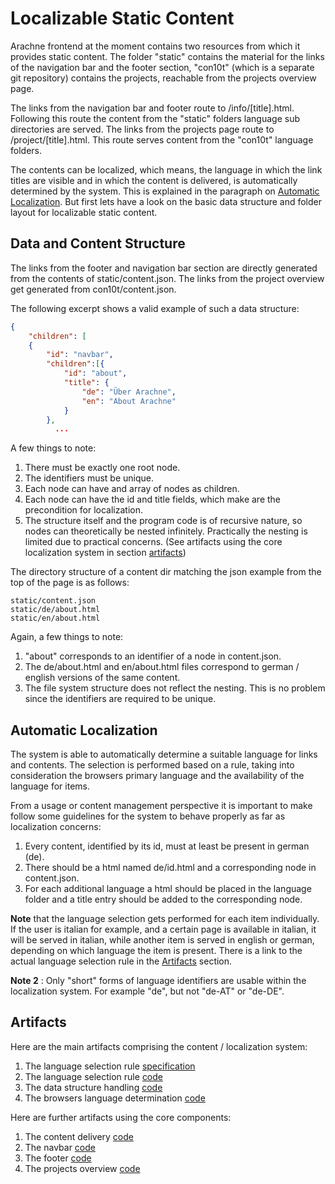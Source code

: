 # Localizable Static Content

Arachne frontend at the moment contains two resources from which it provides static content.
The folder "static" contains the material for the links of the navigation bar and the footer
section, "con10t" (which is a separate git repository) contains the projects, reachable
from the projects overview page.

The links from the navigation bar and footer route to /info/[title].html. Following this route
the content from the "static" folders language sub directories are served. The links from the projects page route
to /project/[title].html. This route serves content from the "con10t" language folders.

The contents can be localized, which means, the language in which the link titles are visible and
in which the content is delivered, is
 automatically determined by the system. This is explained in the paragraph on
 [Automatic Localization](#automatic-localization).
But first lets have a look on the basic data structure and folder layout for localizable static content.

## Data and Content Structure

The links from the footer and navigation bar section are directly generated from the contents
of static/content.json. The links from the project overview get generated from
con10t/content.json.

The following excerpt shows a valid example of such a data structure:

```json
{
	"children": [
	{
		"id": "navbar",
		"children":[{
			"id": "about",
			"title": {
				"de": "Über Arachne",
				"en": "About Arachne"
			}
		},
	      ...
```

A few things to note:

1. There must be exactly one root node.
1. The identifiers must be unique.
1. Each node can have and array of nodes as children.
1. Each node can have the id and title fields, which make are the precondition for localization.
1. The structure itself and the program code is of recursive nature, so nodes can theoretically be nested infinitely.
 Practically the nesting is limited due to practical concerns. (See artifacts using the core localization system
 in section [artifacts](#artifacts))


The directory structure of a content dir matching the json example from the top
of the page is as follows:

```
static/content.json
static/de/about.html
static/en/about.html
```

Again, a few things to note:

1. "about" corresponds to an identifier of a node in content.json.
1. The de/about.html and en/about.html files correspond to german / english versions of the same content.
1. The file system structure does not reflect the nesting. This is no problem since the identifiers are required
  to be unique.

## Automatic Localization

The system is able to automatically determine a suitable language for links and contents. The selection is performed
 based on a rule, taking into consideration the browsers primary language and the availability of the language for
 items.

From a usage or content management perspective it is important to make follow some guidelines for the system to behave
properly as far as localization concerns:

1. Every content, identified by its id, must at least be present in german (de).
1. There should be a html named de/id.html and a corresponding node in content.json.
1. For each additional language a html should be placed in the language folder and a title entry should be added to
  the corresponding node.

**Note** that the language selection gets performed for each item individually. If the user is italian for example,
and a certain page is available in italian, it will be served in italian, while another item is served in english or
german, depending on which language the item is present. There is a link to the actual language selection rule
in the [Artifacts](#artifacts) section.

**Note 2** : Only "short" forms of language identifiers are usable within the localization system. For example "de", but not
"de-AT" or "de-DE".

## Artifacts

Here are the main artifacts comprising the content / localization system:

1. The language selection rule [specification](feature_localization_con10t.md)
1. The language selection rule [code](../js/services_language_selection.js)
1. The data structure handling [code](../js/services_localized_content.js)
1. The browsers language determination [code](../js/services_language.js)

Here are further artifacts using the core components:

1. The content delivery [code](../js/controllers_static_content.js)
1. The navbar [code](../js/directives_navbar.js)
1. The footer [code](../js/directives_footer.js)
1. The projects overview [code](../js/controllers_projects.js)
